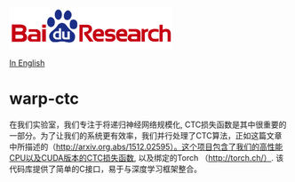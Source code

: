 ![Baidu Logo](/doc/baidu-research-logo-small.png)

[In English](README.md)

# warp-ctc

在我们实验室，我们专注于将递归神经网络规模化, CTC损失函数是其中很重要的一部分。为了让我们的系统更有效率，我们并行处理了CTC算法，正如这篇文章中所描述的（http://arxiv.org.abs/1512.02595）。这个项目包含了我们的高性能CPU以及CUDA版本的CTC损失函数, 以及绑定的Torch （http://torch.ch/）. 该代码库提供了简单的C接口，易于与深度学习框架整合。
